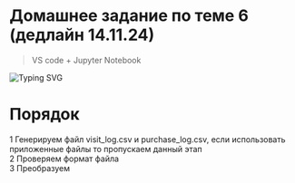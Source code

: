 # Домашнее задание по теме 6 (дедлайн 14.11.24)  
>VS code + Jupyter Notebook   


![Typing SVG](https://readme-typing-svg.herokuapp.com?color=%2336BCF7&lines=Computer+science+student)

# Порядок
1 Генерируем файл visit_log.csv и purchase_log.csv, если использовать приложенные файлы то пропускаем данный этап  
2 Проверяем формат файла  
3 Преобразуем  
